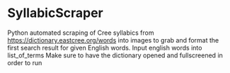 # SyllabicScraper
Python automated scraping of Cree syllabics from https://dictionary.eastcree.org/words into images to grab and format the first search result for given English words.
Input  english words into list_of_terms
Make sure to have  the dictionary opened and fullscreened in order to run

